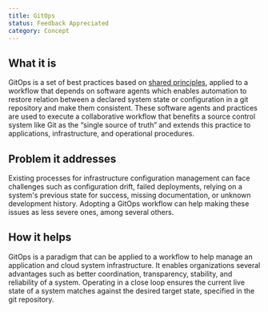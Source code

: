 ```yaml
---
title: GitOps
status: Feedback Appreciated
category: Concept
---
```


## What it is

GitOps is a set of best practices based on [shared principles](https://opengitops.dev/), applied to a workflow that depends on software agents which enables automation to restore relation between a declared system state or configuration in a git repository and make them consistent.
These software agents and practices are used to execute a collaborative workflow that benefits a source control system like Git as the “single source of truth” and extends this practice to applications, infrastructure, and operational procedures.

## Problem it addresses

Existing processes for infrastructure configuration management can face challenges such as configuration drift, failed deployments, relying on a system's previous state for success, missing documentation, or unknown development history.
Adopting a GitOps workflow can help making these issues as less severe ones, among several others.

## How it helps

GitOps is a paradigm that can be applied to a workflow to help manage an application and cloud system infrastructure. It enables organizations several advantages such as better coordination, transparency, stability, and reliability of a system.
Operating in a close loop ensures the current live state of a system matches against the desired target state, specified in the git repository.
